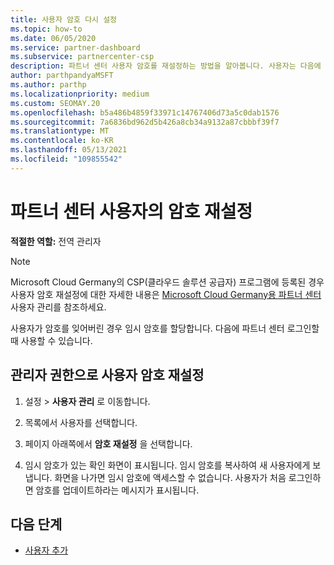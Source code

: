 ```yaml
---
title: 사용자 암호 다시 설정
ms.topic: how-to
ms.date: 06/05/2020
ms.service: partner-dashboard
ms.subservice: partnercenter-csp
description: 파트너 센터 사용자 암호를 재설정하는 방법을 알아봅니다. 사용자는 다음에 파트너 센터 로그인할 때 임시 암호를 받게 됩니다.
author: parthpandyaMSFT
ms.author: parthp
ms.localizationpriority: medium
ms.custom: SEOMAY.20
ms.openlocfilehash: b5a486b4859f33971c14767406d73a5c0dab1576
ms.sourcegitcommit: 7a6836bd962d5b426a8cb34a9132a87cbbbf39f7
ms.translationtype: MT
ms.contentlocale: ko-KR
ms.lasthandoff: 05/13/2021
ms.locfileid: "109855542"
---
```

# <a name="reset-a-users-password-in-partner-center"></a>파트너 센터 사용자의 암호 재설정

**적절한 역할:** 전역 관리자

> [!NOTE]  
> Microsoft Cloud Germany의 CSP(클라우드 솔루션 공급자) 프로그램에 등록된 경우 사용자 암호 재설정에 대한 자세한 내용은 [Microsoft Cloud Germany용 파트너 센터](user-management-in-partner-center-for-microsoft-cloud-germany.md) 사용자 관리를 참조하세요.

사용자가 암호를 잊어버린 경우 임시 암호를 할당합니다. 다음에 파트너 센터 로그인할 때 사용할 수 있습니다.

## <a name="reset-a-user-password-as-an-admin"></a>관리자 권한으로 사용자 암호 재설정

1. 설정  &gt; **사용자 관리** 로 이동합니다.

2. 목록에서 사용자를 선택합니다.

3. 페이지 아래쪽에서 **암호 재설정** 을 선택합니다.

4. 임시 암호가 있는 확인 화면이 표시됩니다. 임시 암호를 복사하여 새 사용자에게 보냅니다. 화면을 나가면 임시 암호에 액세스할 수 없습니다. 사용자가 처음 로그인하면 암호를 업데이트하라는 메시지가 표시됩니다.

## <a name="next-steps"></a>다음 단계

- [사용자 추가](create-user-accounts-and-set-permissions.md)